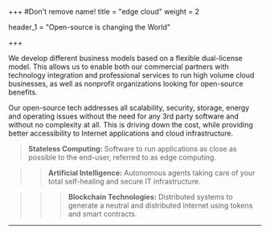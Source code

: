 +++
#Don't remove name!
title = "edge cloud"
weight = 2

header_1 = "Open-source is changing the World"

+++

We develop different business models based on a flexible dual-license model. This allows us to enable both our commercial partners with technology integration and professional services to run high volume cloud businesses, as well as nonprofit organizations looking for open-source benefits.

Our open-source tech addresses all scalability, security, storage, energy and operating issues without the need for any 3rd party software and without no complexity at all. This is driving down the cost, while providing better accessibility to Internet applications and cloud infrastructure.

> **Stateless Computing:** Software to run applications as close as possible to the end-user, referred to as edge computing.

> > **Artificial Intelligence:** Autonomous agents taking care of your total self-healing and secure IT infrastructure.

> > > **Blockchain Technologies:** Distributed systems to generate a neutral and distributed Internet using tokens and smart contracts.


***
